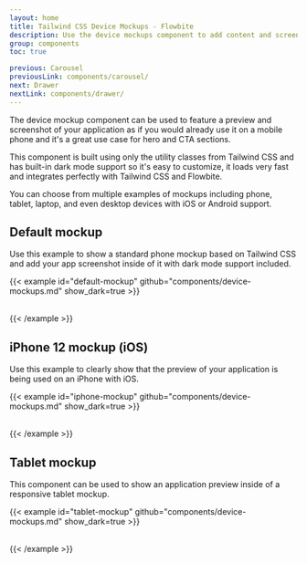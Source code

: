 ```yaml
---
layout: home
title: Tailwind CSS Device Mockups - Flowbite
description: Use the device mockups component to add content and screenshot previews of your application inside phone and tablet frames coded with Tailwind CSS and Flowbite
group: components
toc: true

previous: Carousel
previousLink: components/carousel/
next: Drawer
nextLink: components/drawer/
---
```


The device mockup component can be used to feature a preview and screenshot of your application as if you would already use it on a mobile phone and it's a great use case for hero and CTA sections.

This component is built using only the utility classes from Tailwind CSS and has built-in dark mode support so it's easy to customize, it loads very fast and integrates perfectly with Tailwind CSS and Flowbite.

You can choose from multiple examples of mockups including phone, tablet, laptop, and even desktop devices with iOS or Android support.

## Default mockup

Use this example to show a standard phone mockup based on Tailwind CSS and add your app screenshot inside of it with dark mode support included.

{{< example id="default-mockup" github="components/device-mockups.md" show_dark=true >}}
<div class="relative mx-auto border-gray-800 dark:border-gray-800 dark:bg-gray-800 border-[14px] rounded-[2.5rem] h-[600px] w-[300px]">
    <div class="h-[32px] w-[3px] bg-gray-800 dark:bg-gray-800 absolute -left-[17px] top-[72px] rounded-l-lg"></div>
    <div class="h-[46px] w-[3px] bg-gray-800 dark:bg-gray-800 absolute -left-[17px] top-[124px] rounded-l-lg"></div>
    <div class="h-[46px] w-[3px] bg-gray-800 dark:bg-gray-800 absolute -left-[17px] top-[178px] rounded-l-lg"></div>
    <div class="h-[64px] w-[3px] bg-gray-800 dark:bg-gray-800 absolute -right-[17px] top-[142px] rounded-r-lg"></div>
    <div class="rounded-[2.5rem] overflow-hidden w-[272px] h-[572px] bg-white dark:bg-gray-800">
        <img src="https://flowbite.s3.amazonaws.com/blocks/marketing-ui/hero/mockup-1-light.png" class="dark:hidden w-[272px] h-[572px]" alt="">
        <img src="https://flowbite.s3.amazonaws.com/blocks/marketing-ui/hero/mockup-1-dark.png" class="hidden dark:block w-[272px] h-[572px]" alt="">
    </div>
</div>
{{< /example >}}

## iPhone 12 mockup (iOS)

Use this example to clearly show that the preview of your application is being used on an iPhone with iOS.

{{< example id="iphone-mockup" github="components/device-mockups.md" show_dark=true >}}
<div class="relative mx-auto border-gray-800 dark:border-gray-800 dark:bg-gray-800 border-[14px] rounded-[2.5rem] h-[600px] w-[300px] shadow-xl">
    <div class="w-[148px] h-[18px] bg-gray-800 top-0 rounded-b-[1rem] left-1/2 -translate-x-1/2 absolute"></div>
    <div class="h-[32px] w-[3px] bg-gray-800 absolute -left-[17px] top-[72px] rounded-l-lg"></div>
    <div class="h-[46px] w-[3px] bg-gray-800 absolute -left-[17px] top-[124px] rounded-l-lg"></div>
    <div class="h-[46px] w-[3px] bg-gray-800 absolute -left-[17px] top-[178px] rounded-l-lg"></div>
    <div class="h-[64px] w-[3px] bg-gray-800 absolute -right-[17px] top-[142px] rounded-r-lg"></div>
    <div class="rounded-[2.5rem] overflow-hidden w-[272px] h-[572px] bg-white dark:bg-gray-800">
        <img src="https://flowbite.s3.amazonaws.com/blocks/marketing-ui/hero/mockup-2-light.png" class="dark:hidden w-[272px] h-[572px]" alt="">
        <img src="https://flowbite.s3.amazonaws.com/blocks/marketing-ui/hero/mockup-2-dark.png" class="hidden dark:block w-[272px] h-[572px]" alt="">
    </div>
</div>
{{< /example >}}

## Tablet mockup

This component can be used to show an application preview inside of a responsive tablet mockup.

{{< example id="tablet-mockup" github="components/device-mockups.md" show_dark=true >}}
<div class="relative mx-auto border-gray-800 dark:border-gray-800 dark:bg-gray-800 border-[14px] rounded-[2.5rem] h-[454px] max-w-[341px] md:h-[682px] md:max-w-[512px]">
    <div class="h-[32px] w-[3px] bg-gray-800 dark:bg-gray-800 absolute -left-[17px] top-[72px] rounded-l-lg"></div>
    <div class="h-[46px] w-[3px] bg-gray-800 dark:bg-gray-800 absolute -left-[17px] top-[124px] rounded-l-lg"></div>
    <div class="h-[46px] w-[3px] bg-gray-800 dark:bg-gray-800 absolute -left-[17px] top-[178px] rounded-l-lg"></div>
    <div class="h-[64px] w-[3px] bg-gray-800 dark:bg-gray-800 absolute -right-[17px] top-[142px] rounded-r-lg"></div>
    <div class="rounded-[2.5rem] overflow-hidden h-[426px] md:h-[654px] bg-white dark:bg-gray-800">
        <img src="https://flowbite.s3.amazonaws.com/docs/device-mockups/tablet-mockup-image.png" class="dark:hidden h-[426px] md:h-[654px]" alt="">
        <img src="https://flowbite.s3.amazonaws.com/docs/device-mockups/tablet-mockup-image-dark.png" class="hidden dark:block h-[426px] md:h-[654px]" alt="">
    </div>
</div>
{{< /example >}}
